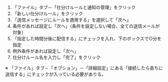 1. 「ファイル」タブ－「仕分けルールと通知の管理」をクリック<br/>
2. 「新しい仕分けルール」をクリック<br/>
3. 「送信メッセージにルールを適用する」を選択して「次へ」<br/>
4. 条件があれば設定し「次へ」（条件を設定しない場合、全ての送信メールが対象）<br/>
5. 「指定した時間分後に配信する」にチェックを入れ、下のボックスで○分を指定<br/>
6. 例外条件があれば設定し「次へ」
7. 仕分けルール名を入力し「完了」をクリック

※ 「ファイル」タブ－「オプション」－「詳細設定」にある「接続したら直ちに送信する」にチェックが入っている必要がありる。<br/>
